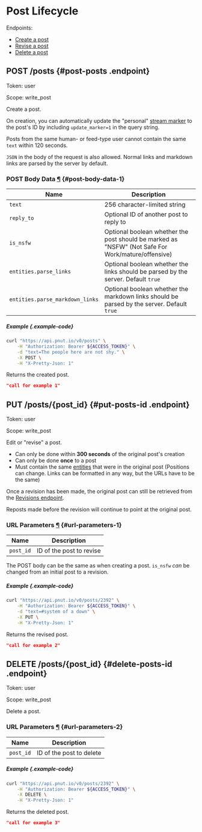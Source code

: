 # Post Lifecycle

Endpoints:

* [Create a post](#post-posts)
* [Revise a post](#put-posts-id)
* [Delete a post](#delete-posts-id)


## <span class="method method-post">POST</span> /posts {#post-posts .endpoint}

Token: <span class="endpoint-meta">user</span>

Scope: <span class="endpoint-meta">write_post</span>

Create a post.

On creation, you can automatically update the "personal" [stream marker](../stream-marker#post-markers) to the post's ID by including `update_marker=1` in the query string.

Posts from the same human- or feed-type user cannot contain the same `text` within 120 seconds.

`JSON` in the body of the request is also allowed. Normal links and markdown links are parsed by the server by default.

### POST Body Data [&para;](#post-body-data-1) {#post-body-data-1}

Name|Description
-|-
`text`|256 character-limited string
`reply_to`|Optional ID of another post to reply to
`is_nsfw`|Optional boolean whether the post should be marked as "NSFW" (Not Safe For Work/mature/offensive)
`entities.parse_links`|Optional boolean whether the links should be parsed by the server. Default `true`
`entities.parse_markdown_links`|Optional boolean whether the markdown links should be parsed by the server. Default `true`

##### Example {.example-code}

```bash
curl "https://api.pnut.io/v0/posts" \
    -H "Authorization: Bearer ${ACCESS_TOKEN}" \
    -d "text=The people here are not shy." \
    -X POST \
    -H "X-Pretty-Json: 1"
```

Returns the created post.

```json
"call for example 1"
```


## <span class="method method-put">PUT</span> /posts/<span class="call-param">{post_id}</span> {#put-posts-id .endpoint}

Token: <span class="endpoint-meta">user</span>

Scope: <span class="endpoint-meta">write_post</span>

Edit or "revise" a post.

* Can only be done within __300 seconds__ of the original post's creation
* Can only be done __once__ to a post
* Must contain the same [entities](../../implementation/entities) that were in the original post (Positions can change. Links can be formatted in any way, but the URLs have to be the same)

Once a revision has been made, the original post can still be retrieved from the [Revisions endpoint](lookup#get-posts-id-revisions).

Reposts made before the revision will continue to point at the original post.

### URL Parameters [&para;](#url-parameters-1) {#url-parameters-1}

Name|Description
-|-
`post_id`|ID of the post to revise

The POST body can be the same as when creating a post. `is_nsfw` *can* be changed from an initial post to a revision.

##### Example {.example-code}

```bash
curl "https://api.pnut.io/v0/posts/2392" \
    -H "Authorization: Bearer ${ACCESS_TOKEN}" \
    -d "text=#system of a down" \
    -X PUT \
    -H "X-Pretty-Json: 1"
```

Returns the revised post.

```json
"call for example 2"
```


## <span class="method method-delete">DELETE</span> /posts/<span class="call-param">{post_id}</span> {#delete-posts-id .endpoint}

Token: <span class="endpoint-meta">user</span>

Scope: <span class="endpoint-meta">write_post</span>

Delete a post.

### URL Parameters [&para;](#url-parameters-2) {#url-parameters-2}

Name|Description
-|-
`post_id`|ID of the post to delete

##### Example {.example-code}

```bash
curl "https://api.pnut.io/v0/posts/2392" \
    -H "Authorization: Bearer ${ACCESS_TOKEN}" \
    -X DELETE \
    -H "X-Pretty-Json: 1"
```

Returns the deleted post.

```json
"call for example 3"
```